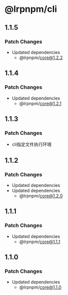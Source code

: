 # @lrpnpm/cli

## 1.1.5

### Patch Changes

- Updated dependencies
  - @lrpnpm/core@1.2.2

## 1.1.4

### Patch Changes

- Updated dependencies
  - @lrpnpm/core@1.2.1

## 1.1.3

### Patch Changes

- cli指定文件执行环境

## 1.1.2

### Patch Changes

- Updated dependencies
- Updated dependencies
  - @lrpnpm/core@1.2.0

## 1.1.1

### Patch Changes

- Updated dependencies
  - @lrpnpm/core@1.1.1

## 1.1.0

### Patch Changes

- Updated dependencies
  - @lrpnpm/core@1.1.0

